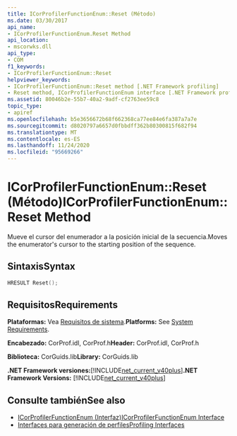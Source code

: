 ```yaml
---
title: ICorProfilerFunctionEnum::Reset (Método)
ms.date: 03/30/2017
api_name:
- ICorProfilerFunctionEnum.Reset Method
api_location:
- mscorwks.dll
api_type:
- COM
f1_keywords:
- ICorProfilerFunctionEnum::Reset
helpviewer_keywords:
- ICorProfilerFunctionEnum::Reset method [.NET Framework profiling]
- Reset method, ICorProfilerFunctionEnum interface [.NET Framework profiling]
ms.assetid: 80046b2e-55b7-40a2-9adf-cf2763ee59c8
topic_type:
- apiref
ms.openlocfilehash: b5e3656672b68f662368ca77ee84e6fa387a7a7e
ms.sourcegitcommit: d8020797a6657d0fbbdff362b80300815f682f94
ms.translationtype: MT
ms.contentlocale: es-ES
ms.lasthandoff: 11/24/2020
ms.locfileid: "95669266"
---
```

# <a name="icorprofilerfunctionenumreset-method"></a><span data-ttu-id="725d4-102">ICorProfilerFunctionEnum::Reset (Método)</span><span class="sxs-lookup"><span data-stu-id="725d4-102">ICorProfilerFunctionEnum::Reset Method</span></span>

<span data-ttu-id="725d4-103">Mueve el cursor del enumerador a la posición inicial de la secuencia.</span><span class="sxs-lookup"><span data-stu-id="725d4-103">Moves the enumerator's cursor to the starting position of the sequence.</span></span>  
  
## <a name="syntax"></a><span data-ttu-id="725d4-104">Sintaxis</span><span class="sxs-lookup"><span data-stu-id="725d4-104">Syntax</span></span>  
  
```cpp  
HRESULT Reset();  
```  
  
## <a name="requirements"></a><span data-ttu-id="725d4-105">Requisitos</span><span class="sxs-lookup"><span data-stu-id="725d4-105">Requirements</span></span>  

 <span data-ttu-id="725d4-106">**Plataformas:** Vea [Requisitos de sistema](../../get-started/system-requirements.md).</span><span class="sxs-lookup"><span data-stu-id="725d4-106">**Platforms:** See [System Requirements](../../get-started/system-requirements.md).</span></span>  
  
 <span data-ttu-id="725d4-107">**Encabezado:** CorProf.idl, CorProf.h</span><span class="sxs-lookup"><span data-stu-id="725d4-107">**Header:** CorProf.idl, CorProf.h</span></span>  
  
 <span data-ttu-id="725d4-108">**Biblioteca:** CorGuids.lib</span><span class="sxs-lookup"><span data-stu-id="725d4-108">**Library:** CorGuids.lib</span></span>  
  
 <span data-ttu-id="725d4-109">**.NET Framework versiones:**[!INCLUDE[net_current_v40plus](../../../../includes/net-current-v40plus-md.md)]</span><span class="sxs-lookup"><span data-stu-id="725d4-109">**.NET Framework Versions:** [!INCLUDE[net_current_v40plus](../../../../includes/net-current-v40plus-md.md)]</span></span>  
  
## <a name="see-also"></a><span data-ttu-id="725d4-110">Consulte también</span><span class="sxs-lookup"><span data-stu-id="725d4-110">See also</span></span>

- [<span data-ttu-id="725d4-111">ICorProfilerFunctionEnum (Interfaz)</span><span class="sxs-lookup"><span data-stu-id="725d4-111">ICorProfilerFunctionEnum Interface</span></span>](icorprofilerfunctionenum-interface.md)
- [<span data-ttu-id="725d4-112">Interfaces para generación de perfiles</span><span class="sxs-lookup"><span data-stu-id="725d4-112">Profiling Interfaces</span></span>](profiling-interfaces.md)

